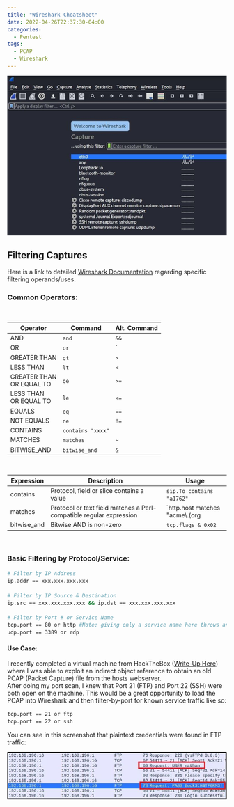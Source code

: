 ```yaml
---
title: "Wireshark Cheatsheet"
date: 2022-04-26T22:37:30-04:00
categories:
  - Pentest
tags:
  - PCAP
  - Wireshark
---
```


![Wireshark Capture Screen](/assets/images/Pentest/Wireshark/wireshark.jpg)

## Filtering Captures

Here is a link to detailed [Wireshark Documentation](https://www.wireshark.org/docs/wsug_html_chunked/ChWorkBuildDisplayFilterSection.html) regarding specific filtering operands/uses. 

### Common Operators:
<br>

| Operator | Command | Alt. Command |
| --- | --- | --- |
| AND | `and` | `&&` |
| OR | `or` | `||` |
| GREATER THAN | `gt` | `>` |
| LESS THAN | `lt` | `<` |
| GREATER THAN <br />OR EQUAL TO | `ge` | `>=` |
| LESS THAN <br />OR EQUAL TO | `le` | `<=` |
| EQUALS | `eq` | `==` |
| NOT EQUALS | `ne` | `!=` |
| CONTAINS | `contains "xxxx"` |  |
| MATCHES | `matches` | `~` |
| BITWISE_AND | `bitwise_and` | `&` |

<br>


| Expression | Description | Usage |
| --- | --- | --- |
| contains | Protocol, field or slice contains a value | `sip.To contains "a1762"` |
| matches | Protocol or text field matches a Perl-compatible regular expression | `http.host matches "acme\\.(org|com|net)"` |
| bitwise_and | Bitwise AND is non-zero | `tcp.flags & 0x02` |

<br>

### Basic Filtering by Protocol/Service:

```bash
# Filter by IP Address
ip.addr == xxx.xxx.xxx.xxx

# Filter by IP Source & Destination
ip.src == xxx.xxx.xxx.xxx && ip.dst == xxx.xxx.xxx.xxx

# Filter by Port # or Service Name
tcp.port == 80 or http #Note: giving only a service name here throws an *invalid number* error
udp.port == 3389 or rdp
```

#### Use Case:
I recently completed a virtual machine from HackTheBox ([Write-Up Here](https://jlanguell.github.io/hackthebox/hackthebox-cap/)) where I was able to exploit an indirect object reference to obtain an old PCAP (Packet Capture) file from the hosts webserver.  
After doing my port scan, I knew that Port 21 (FTP) and Port 22 (SSH) were both open on the machine. This would be a great opportunity to load the PCAP into Wireshark and then filter-by-port for known service traffic like so:

```bash
tcp.port == 21 or ftp
tcp.port == 22 or ssh
```

You can see in this screenshot that plaintext credentials were found in FTP traffic:

![HTB Wireshark Screenshot](/assets/images/HTB/cap/creds.jpg)


